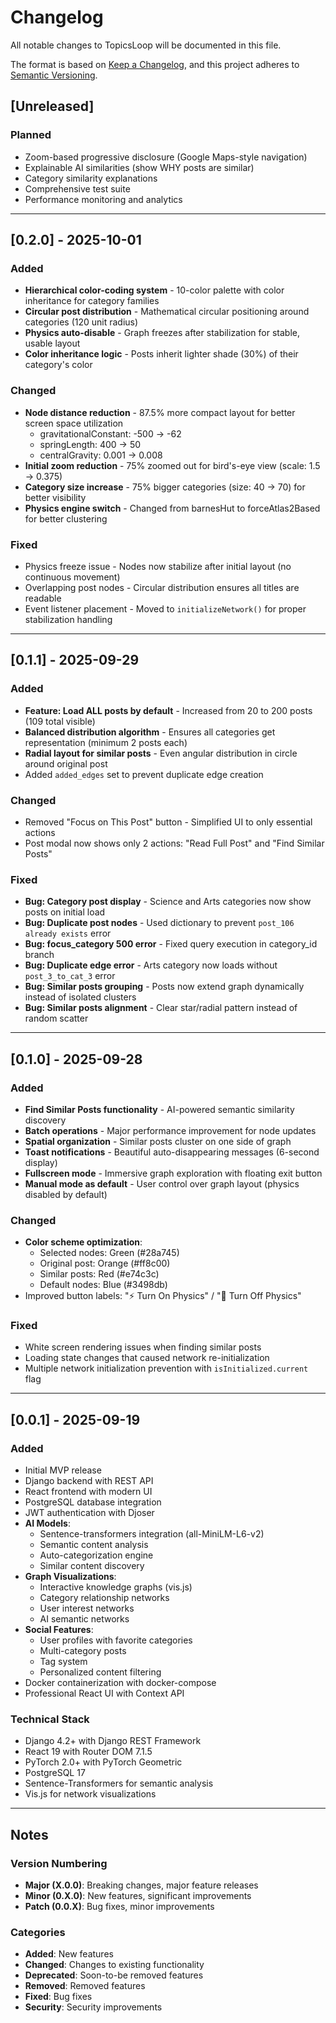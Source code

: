 # Changelog

All notable changes to TopicsLoop will be documented in this file.

The format is based on [Keep a Changelog](https://keepachangelog.com/en/1.0.0/),
and this project adheres to [Semantic Versioning](https://semver.org/spec/v2.0.0.html).

## [Unreleased]

### Planned
- Zoom-based progressive disclosure (Google Maps-style navigation)
- Explainable AI similarities (show WHY posts are similar)
- Category similarity explanations
- Comprehensive test suite
- Performance monitoring and analytics

---

## [0.2.0] - 2025-10-01

### Added
- **Hierarchical color-coding system** - 10-color palette with color inheritance for category families
- **Circular post distribution** - Mathematical circular positioning around categories (120 unit radius)
- **Physics auto-disable** - Graph freezes after stabilization for stable, usable layout
- **Color inheritance logic** - Posts inherit lighter shade (30%) of their category's color

### Changed
- **Node distance reduction** - 87.5% more compact layout for better screen space utilization
  - gravitationalConstant: -500 → -62
  - springLength: 400 → 50
  - centralGravity: 0.001 → 0.008
- **Initial zoom reduction** - 75% zoomed out for bird's-eye view (scale: 1.5 → 0.375)
- **Category size increase** - 75% bigger categories (size: 40 → 70) for better visibility
- **Physics engine switch** - Changed from barnesHut to forceAtlas2Based for better clustering

### Fixed
- Physics freeze issue - Nodes now stabilize after initial layout (no continuous movement)
- Overlapping post nodes - Circular distribution ensures all titles are readable
- Event listener placement - Moved to `initializeNetwork()` for proper stabilization handling

---

## [0.1.1] - 2025-09-29

### Added
- **Feature: Load ALL posts by default** - Increased from 20 to 200 posts (109 total visible)
- **Balanced distribution algorithm** - Ensures all categories get representation (minimum 2 posts each)
- **Radial layout for similar posts** - Even angular distribution in circle around original post
- Added `added_edges` set to prevent duplicate edge creation

### Changed
- Removed "Focus on This Post" button - Simplified UI to only essential actions
- Post modal now shows only 2 actions: "Read Full Post" and "Find Similar Posts"

### Fixed
- **Bug: Category post display** - Science and Arts categories now show posts on initial load
- **Bug: Duplicate post nodes** - Used dictionary to prevent `post_106 already exists` error
- **Bug: focus_category 500 error** - Fixed query execution in category_id branch
- **Bug: Duplicate edge error** - Arts category now loads without `post_3_to_cat_3` error
- **Bug: Similar posts grouping** - Posts now extend graph dynamically instead of isolated clusters
- **Bug: Similar posts alignment** - Clear star/radial pattern instead of random scatter

---

## [0.1.0] - 2025-09-28

### Added
- **Find Similar Posts functionality** - AI-powered semantic similarity discovery
- **Batch operations** - Major performance improvement for node updates
- **Spatial organization** - Similar posts cluster on one side of graph
- **Toast notifications** - Beautiful auto-disappearing messages (6-second display)
- **Fullscreen mode** - Immersive graph exploration with floating exit button
- **Manual mode as default** - User control over graph layout (physics disabled by default)

### Changed
- **Color scheme optimization**:
  - Selected nodes: Green (#28a745)
  - Original post: Orange (#ff8c00)
  - Similar posts: Red (#e74c3c)
  - Default nodes: Blue (#3498db)
- Improved button labels: "⚡ Turn On Physics" / "🔧 Turn Off Physics"

### Fixed
- White screen rendering issues when finding similar posts
- Loading state changes that caused network re-initialization
- Multiple network initialization prevention with `isInitialized.current` flag

---

## [0.0.1] - 2025-09-19

### Added
- Initial MVP release
- Django backend with REST API
- React frontend with modern UI
- PostgreSQL database integration
- JWT authentication with Djoser
- **AI Models**:
  - Sentence-transformers integration (all-MiniLM-L6-v2)
  - Semantic content analysis
  - Auto-categorization engine
  - Similar content discovery
- **Graph Visualizations**:
  - Interactive knowledge graphs (vis.js)
  - Category relationship networks
  - User interest networks
  - AI semantic networks
- **Social Features**:
  - User profiles with favorite categories
  - Multi-category posts
  - Tag system
  - Personalized content filtering
- Docker containerization with docker-compose
- Professional React UI with Context API

### Technical Stack
- Django 4.2+ with Django REST Framework
- React 19 with Router DOM 7.1.5
- PyTorch 2.0+ with PyTorch Geometric
- PostgreSQL 17
- Sentence-Transformers for semantic analysis
- Vis.js for network visualizations

---

## Notes

### Version Numbering
- **Major (X.0.0)**: Breaking changes, major feature releases
- **Minor (0.X.0)**: New features, significant improvements
- **Patch (0.0.X)**: Bug fixes, minor improvements

### Categories
- **Added**: New features
- **Changed**: Changes to existing functionality
- **Deprecated**: Soon-to-be removed features
- **Removed**: Removed features
- **Fixed**: Bug fixes
- **Security**: Security improvements
